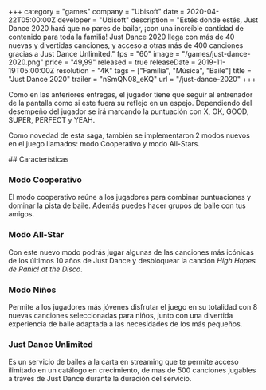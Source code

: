 +++
category = "games"
company = "Ubisoft"
date = 2020-04-22T05:00:00Z
developer = "Ubisoft"
description = "Estés donde estés, Just Dance 2020 hará que no pares de bailar, ¡con una increíble cantidad de contenido para toda la familia! Just Dance 2020 llega con más de 40 nuevas y divertidas canciones, y acceso a otras más de 400 canciones gracias a Just Dance Unlimited."
fps = "60"
image = "/games/just-dance-2020.png"
price = "49,99"
released = true
releaseDate = 2019-11-19T05:00:00Z
resolution = "4K"
tags = ["Familia", "Música", "Baile"]
title = "Just Dance 2020"
trailer = "nSmQN08_eKQ"
url = "/just-dance-2020"
+++

Como en las anteriores entregas, el jugador tiene que seguir al entrenador de la pantalla como si este fuera su reflejo en un espejo. Dependiendo del desempeño del jugador se irá marcando la puntuación con X, OK, GOOD, SUPER, PERFECT y YEAH.

Como novedad de esta saga, también se implementaron 2 modos nuevos en el juego llamados: modo Cooperativo y modo All-Stars.

## Características

### Modo Cooperativo

El modo cooperativo reúne a los jugadores para combinar puntuaciones y dominar la pista de baile. Además puedes hacer grupos de baile con tus amigos.

### Modo All-Star

Con este nuevo modo podrás jugar algunas de las canciones más icónicas de los últimos 10 años de Just Dance y desbloquear la canción _High Hopes de Panic! at the Disco_.

### Modo Niños

Permite a los jugadores más jóvenes disfrutar el juego en su totalidad con 8 nuevas canciones seleccionadas para niños, junto con una divertida experiencia de baile adaptada a las necesidades de los más pequeños.

### Just Dance Unlimited

Es un servicio de bailes a la carta en streaming que te permite acceso ilimitado en un catálogo en crecimiento, de mas de 500 canciones jugables a través de Just Dance durante la duración del servicio.